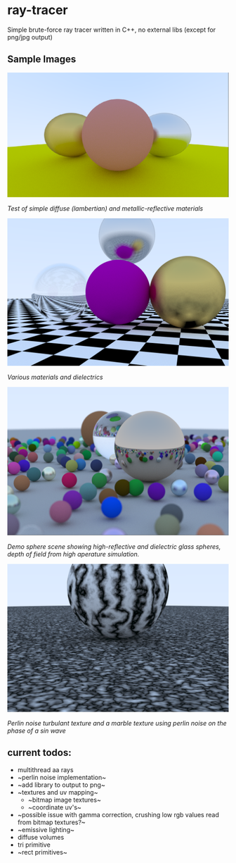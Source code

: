# ray-tracer

Simple brute-force ray tracer written in C++, no external libs (except for png/jpg output)

## Sample Images
![materials](https://github.com/SagewLivingstone/ray-tracer/blob/main/demo_materials.png?raw=true)

_Test of simple diffuse (lambertian) and metallic-reflective materials_

![checker texture and mats](https://github.com/SagewLivingstone/ray-tracer/blob/main/materials_render.png)

_Various materials and dielectrics_

![demo sphere scene](https://github.com/SagewLivingstone/ray-tracer/blob/main/demo_scene_spheres.png?raw=true)

_Demo sphere scene showing high-reflective and dielectric glass spheres, depth of field from high aperature simulation._

![](https://github.com/SagewLivingstone/ray-tracer/blob/main/perlin_and_marble.png?raw=true)

_Perlin noise turbulant texture and a marble texture using perlin noise on the phase of a sin wave_

## current todos:
* multithread aa rays
* ~perlin noise implementation~
* ~add library to output to png~
* ~textures and uv mapping~
  * ~bitmap image textures~
  * ~coordinate uv's~
* ~possible issue with gamma correction, crushing low rgb values read from bitmap textures?~
* ~emissive lighting~
* diffuse volumes
* tri primitive
* ~rect primitives~
